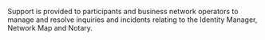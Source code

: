 Support is provided to participants and business network operators to manage and resolve inquiries and incidents relating to the Identity Manager, Network Map and Notary.
